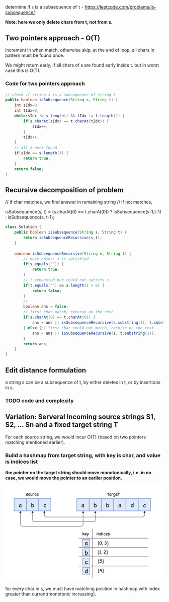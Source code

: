 

## 

determine if `s` is a subsequence of `t` - https://leetcode.com/problems/is-subsequence/

**Note: here we only delete chars from t, not from s.**

## Two pointers approach - O(T)

increment in when match, otherwise skip, at the end of loop, all chars in pattern must be found once.

We might return early, if all chars of s are found early inside t. but in worst case this is O(T).


### Code for two pointers approach

```java
// check if string s is a subsequence of string t
public boolean isSubsequence(String s, String t) {
    int sIdx=0;
    int tIdx=0;
    while(sIdx != s.length() && tIdx != t.length()) {
        if(s.charAt(sIdx) == t.charAt(tIdx)) {
            sIdx++;
        }
        tIdx++;
    }
    // all s were found
    if(sIdx == s.length()) {
        return true;
    }
    return false;
}
```

## Recursive decomposition of problem

// if char matches, we find answer in remaining string
// if not matches, 

isSubsequence(s, t) = (s.charAt(0) == t.charAt(0)) ? isSubsequence(s-1,t-1) : isSubsequence(s, t-1);

```java
class Solution {
    public boolean isSubsequence(String s, String t) {
        return isSubsequenceRecursive(s,t);
    }
    
    boolean isSubsequenceRecursive(String s, String t) {
        // base cases: s is satisfied
        if(s.equals("")) {
            return true;
        }
        // t exhausted but could not satisfy s
        if(t.equals("") && s.length() > 0) {
            return false;
        }
        // 
        boolean ans = false;
        // first char match, recurse on the rest
        if(s.charAt(0) == t.charAt(0)) {
            ans = ans || isSubsequenceRecursive(s.substring(1), t.substring(1));
        } else {// first char could not match, recurse on the rest
            ans = ans || isSubsequenceRecursive(s, t.substring(1));
        }
        return ans;
    }
}
```

## Edit distance formulation

a string s can be a subsequence of t, by either deletes in t, or by insertions in s.

### TODO code and complexity

## Variation: Serveral incoming source strings S1, S2, ... Sn and a fixed target string T

For each source string, we would incur O(T) (based on two pointers matching mentioned earlier).

### Build a hashmap from target string, with key is char, and value is indices list


**the pointer on the target string should move monotonically, i.e. in no case, we would move the pointer to an earlier position.**

![hashmap](images/hashmapissubsequence.png)

for every char in s, we must have matching position in hashmap with index greater than current(monotonic increasing).








